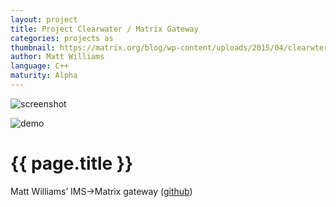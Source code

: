 ```yaml
---
layout: project
title: Project Clearwater / Matrix Gateway
categories: projects as
thumbnail: https://matrix.org/blog/wp-content/uploads/2015/04/clearwter-400x284.jpg
author: Matt Williams
language: C++
maturity: Alpha
---
```


![screenshot](https://matrix.org/blog/wp-content/uploads/2015/04/clearwter.jpg "{{ page.title }}")

![demo](https://matrix.org/blog/wp-content/uploads/2015/04/projectclearwatermatrixgateway1.jpg "Matt presenting his hack at TADHack London")

# {{ page.title }}
Matt Williams’ IMS->Matrix gateway ([github](https://github.com/matt-williams/sprout/tree/matrix))
